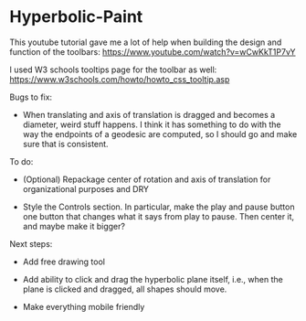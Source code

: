 # Hyperbolic-Paint

This youtube tutorial gave me a lot of help when building the design and function of the toolbars:
https://www.youtube.com/watch?v=wCwKkT1P7vY

I used W3 schools tooltips page for the toolbar as well: https://www.w3schools.com/howto/howto_css_tooltip.asp

Bugs to fix:

- When translating and axis of translation is dragged and becomes a diameter, weird stuff happens. I think it has something to do with the way the endpoints of a geodesic are computed, so I should go and make sure that is consistent.

To do:

- (Optional) Repackage center of rotation and axis of translation for organizational purposes and DRY

- Style the Controls section. In particular, make the play and pause button one button that changes what it says from play to pause. Then center it, and maybe make it bigger?

Next steps:

- Add free drawing tool

- Add ability to click and drag the hyperbolic plane itself, i.e., when the plane is clicked and dragged, all shapes should move.

- Make everything mobile friendly